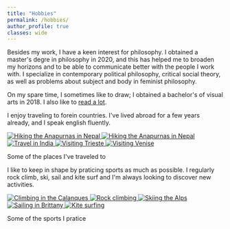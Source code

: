```yaml
---
title: "Hobbies"
permalink: /hobbies/
author_profile: true
classes: wide
---
```


Besides my work, I have a keen interest for philosophy. I obtained a master's degre in philosophy in 2020, and this has helped me to broaden my horizons and to be able to communicate better with the people I work with. I specialize in contemporary political philosophy, critical social theory, as well as problems about subject and body in feminist philosophy.

On my spare time, I sometimes like to draw; I obtained a bachelor's of visual arts in 2018. I also like to [read a lot](https://www.goodreads.com/user/show/91507153-jonas-renault).

I enjoy traveling to forein countries. I've lived abroad for a few years already, and I speak english fluently.

<div class="gallery-scroll">
  <a href="/images/sports/travels-1.jpg" title="Hiking the Anapurnas in Nepal" class="image-popup">
    <img class="gallery-img" src="/images/sports/travels-1.jpg" alt="Hiking the Anapurnas in Nepal">
  </a>
  <a href="/images/sports/travels-2.jpg" title="Hiking the Anapurnas in Nepal" class="image-popup">
    <img class="gallery-img" src="/images/sports/travels-2.jpg" alt="Hiking the Anapurnas in Nepal">
  </a>
  <a href="/images/sports/travels-3.jpg" title="Travel in India" class="image-popup">
    <img class="gallery-img" src="/images/sports/travels-3.jpg" alt="Travel in India">
  </a>
  <a href="/images/sports/travels-4.jpg" title="Visiting Trieste" class="image-popup">
    <img class="gallery-img" src="/images/sports/travels-4.jpg" alt="Visiting Trieste">
  </a>
  <a href="/images/sports/travels-5.jpg" title="Visiting Venise" class="image-popup">
    <img class="gallery-img" src="/images/sports/travels-5.jpg" alt="Visiting Venise">
  </a>
</div>
<p class="gallery-caption">Some of the places I've traveled to</p>

I like to keep in shape by praticing sports as much as possible. I regularly rock climb, ski, sail and kite surf and I'm always looking to discover new activities.

<div class="gallery-scroll">
  <a href="/images/sports/sports-1.jpg" title="Climbing the Calanques" class="image-popup">
    <img class="gallery-img" src="/images/sports/sports-1.jpg" alt="Climbing in the Calanques">
  </a>
  <a href="/images/sports/sports-2.jpg" title="Rock climbing" class="image-popup">
    <img class="gallery-img" src="/images/sports/sports-2.jpg" alt="Rock climbing">
  </a>
  <a href="/images/sports/sports-3.jpg" title="Skiing the Alps" class="image-popup">
    <img class="gallery-img" src="/images/sports/sports-3.jpg" alt="Skiing the Alps">
  </a>
  <a href="/images/sports/sports-4.jpg" title="Sailing in Brittany" class="image-popup">
    <img class="gallery-img" src="/images/sports/sports-4.jpg" alt="Sailing in Brittany">
  </a>
  <a href="/images/sports/sports-5.jpg" title="Kite surfing" class="image-popup">
    <img class="gallery-img" src="/images/sports/sports-5.jpg" alt="Kite surfing">
  </a>
</div>
<p class="gallery-caption">Some of the sports I pratice</p>